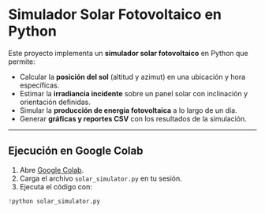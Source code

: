 # Simulador Solar Fotovoltaico en Python

Este proyecto implementa un **simulador solar fotovoltaico** en Python que permite:

- Calcular la **posición del sol** (altitud y azimut) en una ubicación y hora específicas.
- Estimar la **irradiancia incidente** sobre un panel solar con inclinación y orientación definidas.
- Simular la **producción de energía fotovoltaica** a lo largo de un día.
- Generar **gráficas y reportes CSV** con los resultados de la simulación.

---

## Ejecución en Google Colab

1. Abre [Google Colab](https://colab.research.google.com/).
2. Carga el archivo `solar_simulator.py` en tu sesión.
3. Ejecuta el código con:

```python
!python solar_simulator.py
